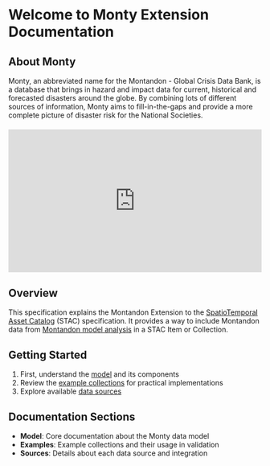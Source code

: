 # Welcome to Monty Extension Documentation

## About Monty

Monty, an abbreviated name for the Montandon - Global Crisis Data Bank, is a database that brings in hazard and impact data for current, historical and forecasted disasters around the globe. By combining lots of different sources of information, Monty aims to fill-in-the-gaps and provide a more complete picture of disaster risk for the National Societies.

<div class="video-wrapper">
  <iframe
    src="https://www.youtube.com/embed/BEWxqYfrQek"
    title="Montandon Project Overview"
    frameborder="0"
    allow="accelerometer; autoplay; clipboard-write; encrypted-media; gyroscope; picture-in-picture"
    allowfullscreen
  ></iframe>
</div>

## Overview

This specification explains the Montandon Extension to the [SpatioTemporal Asset Catalog](https://github.com/radiantearth/stac-spec) (STAC) specification. It provides a way to include Montandon data from [Montandon model analysis](model/README.md) in a STAC Item or Collection.

## Getting Started

1. First, understand the [model](model/README.md) and its components
2. Review the [example collections](examples/index.md) for practical implementations
3. Explore available [data sources](model/sources/README.md)

## Documentation Sections

- **Model**: Core documentation about the Monty data model
- **Examples**: Example collections and their usage in validation
- **Sources**: Details about each data source and integration

<style>
.video-wrapper {
    position: relative;
    padding-bottom: 56.25%; /* 16:9 aspect ratio */
    height: 0;
    margin: 20px 0;
}

.video-wrapper iframe {
    position: absolute;
    top: 0;
    left: 0;
    width: 100%;
    height: 100%;
}
</style>

